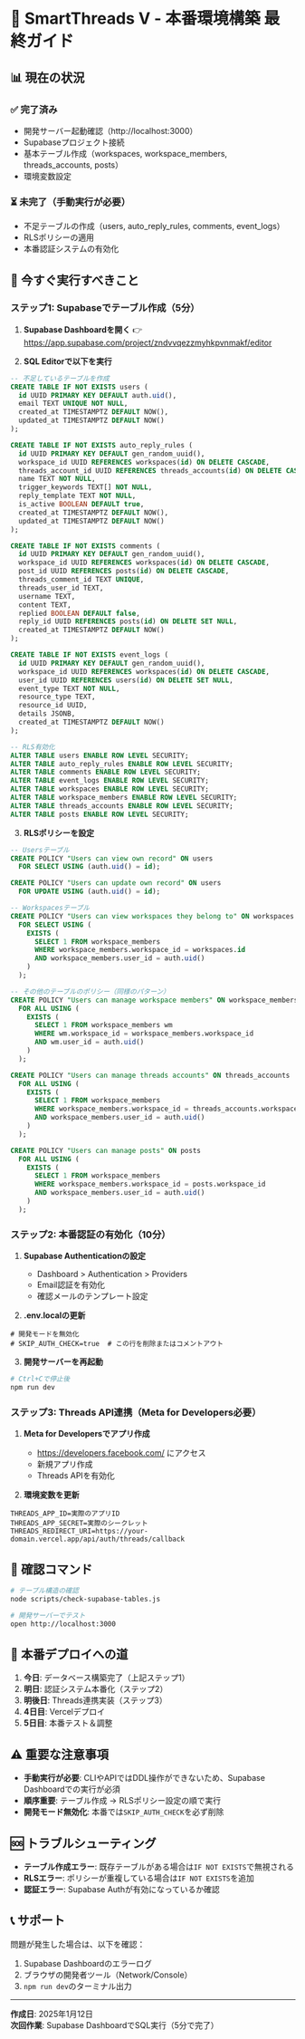 # 🚀 SmartThreads V - 本番環境構築 最終ガイド

## 📊 現在の状況

### ✅ 完了済み
- 開発サーバー起動確認（http://localhost:3000）
- Supabaseプロジェクト接続
- 基本テーブル作成（workspaces, workspace_members, threads_accounts, posts）
- 環境変数設定

### ⏳ 未完了（手動実行が必要）
- 不足テーブルの作成（users, auto_reply_rules, comments, event_logs）
- RLSポリシーの適用
- 本番認証システムの有効化

## 🔧 今すぐ実行すべきこと

### ステップ1: Supabaseでテーブル作成（5分）

1. **Supabase Dashboardを開く**
   👉 https://app.supabase.com/project/zndvvqezzmyhkpvnmakf/editor

2. **SQL Editorで以下を実行**

```sql
-- 不足しているテーブルを作成
CREATE TABLE IF NOT EXISTS users (
  id UUID PRIMARY KEY DEFAULT auth.uid(),
  email TEXT UNIQUE NOT NULL,
  created_at TIMESTAMPTZ DEFAULT NOW(),
  updated_at TIMESTAMPTZ DEFAULT NOW()
);

CREATE TABLE IF NOT EXISTS auto_reply_rules (
  id UUID PRIMARY KEY DEFAULT gen_random_uuid(),
  workspace_id UUID REFERENCES workspaces(id) ON DELETE CASCADE,
  threads_account_id UUID REFERENCES threads_accounts(id) ON DELETE CASCADE,
  name TEXT NOT NULL,
  trigger_keywords TEXT[] NOT NULL,
  reply_template TEXT NOT NULL,
  is_active BOOLEAN DEFAULT true,
  created_at TIMESTAMPTZ DEFAULT NOW(),
  updated_at TIMESTAMPTZ DEFAULT NOW()
);

CREATE TABLE IF NOT EXISTS comments (
  id UUID PRIMARY KEY DEFAULT gen_random_uuid(),
  workspace_id UUID REFERENCES workspaces(id) ON DELETE CASCADE,
  post_id UUID REFERENCES posts(id) ON DELETE CASCADE,
  threads_comment_id TEXT UNIQUE,
  threads_user_id TEXT,
  username TEXT,
  content TEXT,
  replied BOOLEAN DEFAULT false,
  reply_id UUID REFERENCES posts(id) ON DELETE SET NULL,
  created_at TIMESTAMPTZ DEFAULT NOW()
);

CREATE TABLE IF NOT EXISTS event_logs (
  id UUID PRIMARY KEY DEFAULT gen_random_uuid(),
  workspace_id UUID REFERENCES workspaces(id) ON DELETE CASCADE,
  user_id UUID REFERENCES users(id) ON DELETE SET NULL,
  event_type TEXT NOT NULL,
  resource_type TEXT,
  resource_id UUID,
  details JSONB,
  created_at TIMESTAMPTZ DEFAULT NOW()
);

-- RLS有効化
ALTER TABLE users ENABLE ROW LEVEL SECURITY;
ALTER TABLE auto_reply_rules ENABLE ROW LEVEL SECURITY;
ALTER TABLE comments ENABLE ROW LEVEL SECURITY;
ALTER TABLE event_logs ENABLE ROW LEVEL SECURITY;
ALTER TABLE workspaces ENABLE ROW LEVEL SECURITY;
ALTER TABLE workspace_members ENABLE ROW LEVEL SECURITY;
ALTER TABLE threads_accounts ENABLE ROW LEVEL SECURITY;
ALTER TABLE posts ENABLE ROW LEVEL SECURITY;
```

3. **RLSポリシーを設定**

```sql
-- Usersテーブル
CREATE POLICY "Users can view own record" ON users
  FOR SELECT USING (auth.uid() = id);

CREATE POLICY "Users can update own record" ON users
  FOR UPDATE USING (auth.uid() = id);

-- Workspacesテーブル
CREATE POLICY "Users can view workspaces they belong to" ON workspaces
  FOR SELECT USING (
    EXISTS (
      SELECT 1 FROM workspace_members 
      WHERE workspace_members.workspace_id = workspaces.id 
      AND workspace_members.user_id = auth.uid()
    )
  );

-- その他のテーブルのポリシー（同様のパターン）
CREATE POLICY "Users can manage workspace members" ON workspace_members
  FOR ALL USING (
    EXISTS (
      SELECT 1 FROM workspace_members wm
      WHERE wm.workspace_id = workspace_members.workspace_id 
      AND wm.user_id = auth.uid()
    )
  );

CREATE POLICY "Users can manage threads accounts" ON threads_accounts
  FOR ALL USING (
    EXISTS (
      SELECT 1 FROM workspace_members
      WHERE workspace_members.workspace_id = threads_accounts.workspace_id
      AND workspace_members.user_id = auth.uid()
    )
  );

CREATE POLICY "Users can manage posts" ON posts
  FOR ALL USING (
    EXISTS (
      SELECT 1 FROM workspace_members
      WHERE workspace_members.workspace_id = posts.workspace_id
      AND workspace_members.user_id = auth.uid()
    )
  );
```

### ステップ2: 本番認証の有効化（10分）

1. **Supabase Authenticationの設定**
   - Dashboard > Authentication > Providers
   - Email認証を有効化
   - 確認メールのテンプレート設定

2. **.env.localの更新**
```env
# 開発モードを無効化
# SKIP_AUTH_CHECK=true  # この行を削除またはコメントアウト
```

3. **開発サーバーを再起動**
```bash
# Ctrl+Cで停止後
npm run dev
```

### ステップ3: Threads API連携（Meta for Developers必要）

1. **Meta for Developersでアプリ作成**
   - https://developers.facebook.com/ にアクセス
   - 新規アプリ作成
   - Threads APIを有効化

2. **環境変数を更新**
```env
THREADS_APP_ID=実際のアプリID
THREADS_APP_SECRET=実際のシークレット
THREADS_REDIRECT_URI=https://your-domain.vercel.app/api/auth/threads/callback
```

## 📝 確認コマンド

```bash
# テーブル構造の確認
node scripts/check-supabase-tables.js

# 開発サーバーでテスト
open http://localhost:3000
```

## 🎯 本番デプロイへの道

1. **今日**: データベース構築完了（上記ステップ1）
2. **明日**: 認証システム本番化（ステップ2）
3. **明後日**: Threads連携実装（ステップ3）
4. **4日目**: Vercelデプロイ
5. **5日目**: 本番テスト＆調整

## ⚠️ 重要な注意事項

- **手動実行が必要**: CLIやAPIではDDL操作ができないため、Supabase Dashboardでの実行が必須
- **順序重要**: テーブル作成 → RLSポリシー設定の順で実行
- **開発モード無効化**: 本番では`SKIP_AUTH_CHECK`を必ず削除

## 🆘 トラブルシューティング

- **テーブル作成エラー**: 既存テーブルがある場合は`IF NOT EXISTS`で無視される
- **RLSエラー**: ポリシーが重複している場合は`IF NOT EXISTS`を追加
- **認証エラー**: Supabase Authが有効になっているか確認

## 📞 サポート

問題が発生した場合は、以下を確認：
1. Supabase Dashboardのエラーログ
2. ブラウザの開発者ツール（Network/Console）
3. `npm run dev`のターミナル出力

---

**作成日**: 2025年1月12日  
**次回作業**: Supabase DashboardでSQL実行（5分で完了）